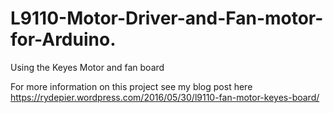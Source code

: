 # L9110-Motor-Driver-and-Fan-motor-for-Arduino.
Using the Keyes Motor and fan board

For more information on this project see my blog post here https://rydepier.wordpress.com/2016/05/30/l9110-fan-motor-keyes-board/
